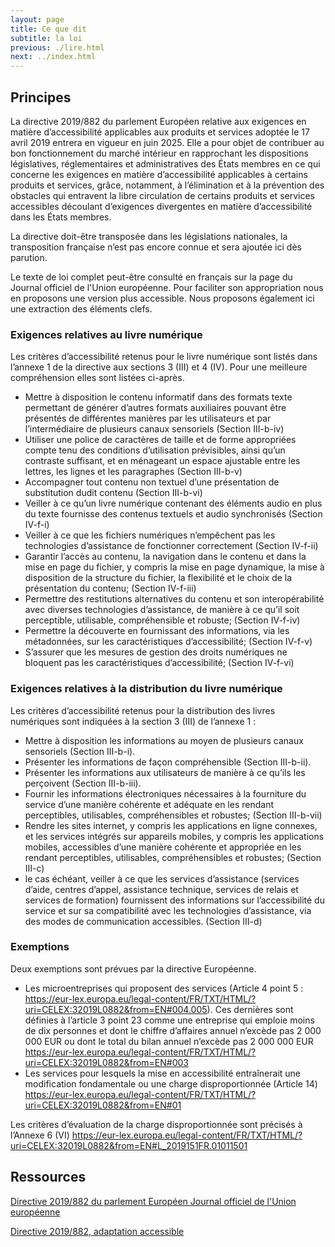 ```yaml
---
layout: page
title: Ce que dit
subtitle: la loi
previous: ./lire.html
next: ../index.html
---
```


<div markdown="1" id="principes">

<h2>Principes</h2>

La directive 2019/882 du parlement Européen relative aux exigences en matière d’accessibilité applicables aux produits et services adoptée le 17 avril 2019 entrera en vigueur en juin 2025.
Elle a pour objet de contribuer au bon fonctionnement du marché intérieur en rapprochant les dispositions législatives, réglementaires et administratives des États membres en ce qui concerne les exigences en matière d’accessibilité applicables à certains produits et services, grâce, notamment, à l’élimination et à la prévention des obstacles qui entravent la libre circulation de certains produits et services accessibles découlant d’exigences divergentes en matière d’accessibilité dans les États membres.

La directive doit-être transposée dans les législations nationales, la transposition française n’est pas encore connue et sera ajoutée ici dès parution.

Le texte de loi complet peut-être consulté en français sur la page du Journal officiel de l'Union européenne. Pour faciliter son appropriation nous en proposons une version plus accessible. Nous proposons également ici une extraction des éléments clefs.

### Exigences relatives au livre numérique

Les critères d’accessibilité retenus pour le livre numérique sont listés dans l’annexe 1 de la directive aux sections 3 (III) et 4 (IV). Pour une meilleure compréhension elles sont listées ci-après.

-   Mettre à disposition le contenu informatif dans des formats texte permettant de générer d’autres formats auxiliaires pouvant être présentés de différentes manières par les utilisateurs et par l’intermédiaire de plusieurs canaux sensoriels (Section III-b-iv)
-   Utiliser une police de caractères de taille et de forme appropriées compte tenu des conditions d’utilisation prévisibles, ainsi qu’un contraste suffisant, et en ménageant un espace ajustable entre les lettres, les lignes et les paragraphes (Section III-b-v)
-   Accompagner tout contenu non textuel d’une présentation de substitution dudit contenu (Section III-b-vi)
-   Veiller à ce qu’un livre numérique contenant des éléments audio en plus du texte fournisse des contenus textuels et audio synchronisés (Section IV-f-i)
-   Veiller à ce que les fichiers numériques n’empêchent pas les technologies d’assistance de fonctionner correctement (Section IV-f-ii)
-   Garantir l’accès au contenu, la navigation dans le contenu et dans la mise en page du fichier, y compris la mise en page dynamique, la mise à disposition de la structure du fichier, la flexibilité et le choix de la présentation du contenu; (Section IV-f-iii)
-   Permettre des restitutions alternatives du contenu et son interopérabilité avec diverses technologies d’assistance, de manière à ce qu’il soit perceptible, utilisable, compréhensible et robuste; (Section IV-f-iv)
-   Permettre la découverte en fournissant des informations, via les métadonnées, sur les caractéristiques d’accessibilité; (Section IV-f-v)
-   S’assurer que les mesures de gestion des droits numériques ne bloquent pas les caractéristiques d’accessibilité; (Section IV-f-vi)

### Exigences relatives à la distribution du livre numérique

Les critères d’accessibilité retenus pour la distribution des livres numériques sont indiquées à la section 3 (III) de l’annexe 1 :

-   Mettre à disposition les informations au moyen de plusieurs canaux sensoriels (Section III-b-i).
-   Présenter les informations de façon compréhensible (Section III-b-ii).
-   Présenter les informations aux utilisateurs de manière à ce qu’ils les perçoivent (Section III-b-iii).
-   Fournir les informations électroniques nécessaires à la fourniture du service d’une manière cohérente et adéquate en les rendant perceptibles, utilisables, compréhensibles et robustes; (Section III-b-vii)
-   Rendre les sites internet, y compris les applications en ligne connexes, et les services intégrés sur appareils mobiles, y compris les applications mobiles, accessibles d’une manière cohérente et appropriée en les rendant perceptibles, utilisables, compréhensibles et robustes; (Section III-c)
-   le cas échéant, veiller à ce que les services d’assistance (services d’aide, centres d’appel, assistance technique, services de relais et services de formation) fournissent des informations sur l’accessibilité du service et sur sa compatibilité avec les technologies d’assistance, via des modes de communication accessibles. (Section III-d)

### Exemptions

Deux exemptions sont prévues par la directive Européenne.

-   Les microentreprises qui proposent des services (Article 4 point 5 : https://eur-lex.europa.eu/legal-content/FR/TXT/HTML/?uri=CELEX:32019L0882&from=EN#004.005). Ces dernières sont définies à l’article 3 point 23 comme une entreprise qui emploie moins de dix personnes et dont le chiffre d’affaires annuel n’excède pas 2 000 000 EUR ou dont le total du bilan annuel n’excède pas 2 000 000 EUR https://eur-lex.europa.eu/legal-content/FR/TXT/HTML/?uri=CELEX:32019L0882&from=EN#003
-   Les services pour lesquels la mise en accessibilité entraînerait une modification fondamentale ou une charge disproportionnée (Article 14) https://eur-lex.europa.eu/legal-content/FR/TXT/HTML/?uri=CELEX:32019L0882&from=EN#01

Les critères d’évaluation de la charge disproportionnée sont précisés à l’Annexe 6 (VI) https://eur-lex.europa.eu/legal-content/FR/TXT/HTML/?uri=CELEX:32019L0882&from=EN#L_2019151FR.01011501

</div>

<aside markdown="1">

<h2>Ressources</h2>

<a href="https://eur-lex.europa.eu/legal-content/FR/TXT/HTML/?uri=CELEX:32019L0882&from=EN" class="link color_orange">Directive 2019/882 du parlement Européen Journal officiel de l'Union européenne</a>

<a href="http://127.0.0.1:4000/lina25/ressources/CELEX_32019L0882_FR_TXT_adaptation.html#ntc1-L_2019151FR.01007001-E0001" class="link color_orange">Directive 2019/882, adaptation accessible</a>

</aside>
